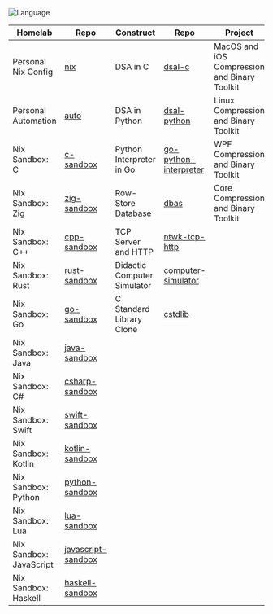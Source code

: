 ![Language](https://github-readme-stats.vercel.app/api/top-langs/?username=permalik&size_weight=0.5&count_weight=0.5&theme=apprentice&card_width=650&langs_count=20&custom_title=Languages&layout=compact)

| Homelab                 | Repo                                                                 | Construct                   | Repo                                                                       | Project                                      | Repo                                                                 |
|-------------------------|----------------------------------------------------------------------|-----------------------------|----------------------------------------------------------------------------|----------------------------------------------|----------------------------------------------------------------------|
| Personal Nix Config     | [nix](https://github.com/permalik/nix)                               | DSA in C                    | [dsal-c](https://github.com/permalik/dsal-c)                               | MacOS and iOS Compression and Binary Toolkit | [yyyoink-apple](https://github.com/sunsplitstudio/yyyoink-apple)     |
| Personal Automation     | [auto](https://github.com/permalik/auto)                             | DSA in Python               | [dsal-python](https://github.com/permalik/dsal-python)                     | Linux Compression and Binary Toolkit         | [yyyoink-linux](https://github.com/sunsplitstudio/yyyoink-linux)     |
| Nix Sandbox: C          | [c-sandbox](https://github.com/permalik/c-sandbox)                   | Python Interpreter in Go    | [go-python-interpreter](https://github.com/permalik/go-python-interpreter) | WPF Compression and Binary Toolkit           | [yyyoink-windows](https://github.com/sunsplitstudio/yyyoink-windows) |
| Nix Sandbox: Zig        | [zig-sandbox](https://github.com/permalik/zig-sandbox)               | Row-Store Database          | [dbas](https://github.com/permalik/dbas)                                   | Core Compression and Binary Toolkit          | [yyyoink-core](https://github.com/sunsplitstudio/yyyoink-core)       |
| Nix Sandbox: C++        | [cpp-sandbox](https://github.com/permalik/cpp-sandbox)               | TCP Server and HTTP         | [ntwk-tcp-http](https://github.com/permalik/ntwk-tcp-http)                 |                                              |                                                                      |
| Nix Sandbox: Rust       | [rust-sandbox](https://github.com/permalik/rust-sandbox)             | Didactic Computer Simulator | [computer-simulator](https://github.com/permalik/computer-simulator)       |                                              |                                                                      |
| Nix Sandbox: Go         | [go-sandbox](https://github.com/permalik/go-sandbox)                 | C Standard Library Clone    | [cstdlib](https://github.com/permalik/cstdlib)                             |                                              |                                                                      |
| Nix Sandbox: Java       | [java-sandbox](https://github.com/permalik/java-sandbox)             |                             |                                                                            |                                              |                                                                      |
| Nix Sandbox: C#         | [csharp-sandbox](https://github.com/permalik/csharp-sandbox)         |                             |                                                                            |                                              |                                                                      |
| Nix Sandbox: Swift      | [swift-sandbox](https://github.com/permalik/swift-sandbox)           |                             |                                                                            |                                              |                                                                      |
| Nix Sandbox: Kotlin     | [kotlin-sandbox](https://github.com/permalik/kotlin-sandbox)         |                             |                                                                            |                                              |                                                                      |
| Nix Sandbox: Python     | [python-sandbox](https://github.com/permalik/python-sandbox)         |                             |                                                                            |                                              |                                                                      |
| Nix Sandbox: Lua        | [lua-sandbox](https://github.com/permalik/lua-sandbox)               |                             |                                                                            |                                              |                                                                      |
| Nix Sandbox: JavaScript | [javascript-sandbox](https://github.com/permalik/javascript-sandbox) |                             |                                                                            |                                              |                                                                      |
| Nix Sandbox: Haskell    | [haskell-sandbox](https://github.com/permalik/haskell-sandbox)       |                             |                                                                            |                                              |                                                                      |

<!--
![Language](https://github-readme-stats.vercel.app/api/top-langs/?username=permalik&size_weight=0.5&count_weight=0.5&theme=apprentice&langs_count=20&custom_title=Languages&layout=compact)
-->

<!--
**permalik/permalik** is a ✨ _special_ ✨ repository because its `README.md` (this file) appears on your GitHub profile.

Here are some ideas to get you started:

- 🔭 I’m currently working on ...
- 🌱 I’m currently learning ...
- 👯 I’m looking to collaborate on ...
- 🤔 I’m looking for help with ...
- 💬 Ask me about ...
- 📫 How to reach me: ...
- 😄 Pronouns: ...
- ⚡ Fun fact: ...
-->
